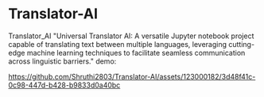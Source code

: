 # Translator-AI
Translator_AI
"Universal Translator AI: A versatile Jupyter notebook project capable of translating text between multiple languages, leveraging cutting-edge machine learning techniques to facilitate seamless communication across linguistic barriers."
demo:

https://github.com/Shruthi2803/Translator-AI/assets/123000182/3d48f41c-0c98-447d-b428-b9833d0a40bc

